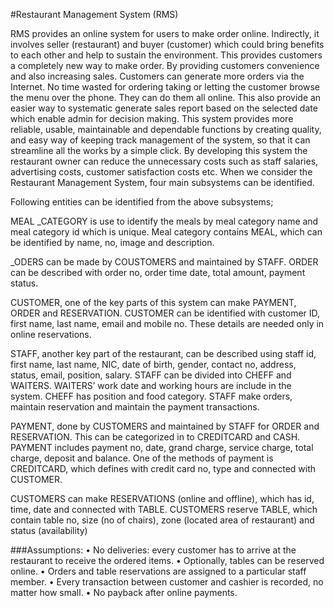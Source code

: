 #Restaurant Management System (RMS)

RMS provides an online system for users to make order online. Indirectly, it involves seller (restaurant) and buyer (customer) which could bring benefits to each other and help to sustain the environment. This provides customers a completely new way to make order. By providing customers convenience and also increasing sales. Customers can generate more orders via the Internet. No time wasted for ordering taking or letting the customer browse the menu over the phone. They can do them all online. This also provide an easier way to systematic generate sales report based on the selected date which enable admin for decision making.
This system provides more reliable, usable, maintainable and dependable functions by creating quality, and easy way of keeping track management of the system, so that it can streamline all the works by a simple click. By developing this system the restaurant owner can reduce the unnecessary costs such as staff salaries, advertising costs, customer satisfaction costs etc.
When we consider the Restaurant Management System, four main subsystems can be identified.

Following entities can be identified from the above subsystems;

MEAL _CATEGORY is use to identify the meals by meal category name and meal category id which is unique. 
Meal category contains MEAL, which can be identified by name, no, image and description. 

_ODERS can be made by COUSTOMERS and maintained by STAFF. ORDER can be described with order no, order time date, total amount, payment status.

CUSTOMER, one of the key parts of this system can make PAYMENT, ORDER and RESERVATION. CUSTOMER can be identified with customer ID, first name, last name, email and mobile no. These details are needed only in online reservations.

STAFF, another key part of the restaurant, can be described using staff id, first name, last name, NIC, date of birth, gender, contact no, address, status, email, position, salary. STAFF can be divided into CHEFF and WAITERS. WAITERS’ work date and working hours are include in the system. CHEFF has position and food category. STAFF make orders, maintain reservation and maintain the payment transactions.

PAYMENT, done by CUSTOMERS and maintained by STAFF for ORDER and RESERVATION. This can be categorized in to CREDITCARD and CASH. PAYMENT includes payment no, date, grand charge, service charge, total charge, deposit and balance.
One of the methods of payment is CREDITCARD, which defines with credit card no, type and connected with CUSTOMER.

CUSTOMERS can make RESERVATIONS (online and offline), which has id, time, date and connected with TABLE.
CUSTOMERS reserve TABLE, which contain table no, size (no of chairs), zone (located area of restaurant) and status (availability)

###Assumptions: 
•	No deliveries: every customer has to arrive at the restaurant to receive the ordered items.
•	Optionally, tables can be reserved online.
•	Orders and table reservations are assigned to a particular staff member.
•	Every transaction between customer and cashier is recorded, no matter how small.
•	No payback after online payments.
